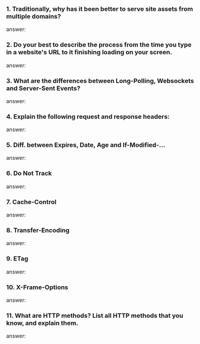 ### 1. Traditionally, why has it been better to serve site assets from multiple domains?  
answer:

### 2. Do your best to describe the process from the time you type in a website's URL to it finishing loading on your screen.  
answer:

### 3. What are the differences between Long-Polling, Websockets and Server-Sent Events?  
answer:

### 4. Explain the following request and response headers:  
answer:

### 5. Diff. between Expires, Date, Age and If-Modified-...  
answer:

### 6. Do Not Track  
answer:

### 7. Cache-Control  
answer:

### 8. Transfer-Encoding  
answer:

### 9. ETag  
answer:

### 10. X-Frame-Options  
answer:

### 11. What are HTTP methods? List all HTTP methods that you know, and explain them.  
answer:

